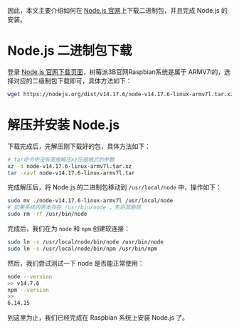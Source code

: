 因此，本文主要介绍如何在 [Node.js 官网](https://nodejs.org/)上下载二进制包，并且完成 Node.js 的安装。



# Node.js 二进制包下载

登录 [Node.js 官网下载页面](https://nodejs.org/en/download/)，树莓派3B官网Raspbian系统是属于 ARMV7l的，选择对应的二级制包下载即可，具体方法如下：

```sh
wget https://nodejs.org/dist/v14.17.6/node-v14.17.6-linux-armv7l.tar.xz
```



# 解压并安装 Node.js

下载完成后，先解压刚下载好的包，具体方法如下：

```sh
# tar命令中没有直接解压xz压缩格式的参数
xz -d node-v14.17.6-linux-armv7l.tar.xz
tar -xavf node-v14.17.6-linux-armv7l.tar
```

完成解压后，将 Node.js 的二进制包移动到 `/usr/local/node` 中，操作如下：

```sh
sudo mv ./node-v14.17.6-linux-armv7l /usr/local/node
# 如果系统内原本存在 /usr/bin/node ，先将其删除
sudo rm -rf /usr/bin/node
```

完成后，我们在为 `node` 和 `npm` 创建软连接：

```sh
sudo ln -s /usr/local/node/bin/node /usr/bin/node
sudo ln -s /usr/local/node/bin/npm /usr/bin/npm
```

然后，我们尝试测试一下 node 是否能正常使用：

```sh
node --version
>> v14.7.6
npm --version
>>
6.14.15
```

到这里为止，我们已经完成在 Raspbian 系统上安装 Node.js 了。

